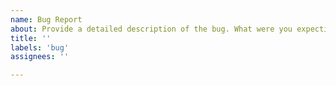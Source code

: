 ```yaml
---
name: Bug Report
about: Provide a detailed description of the bug. What were you expecting to happen? Add screenshots to help explain your problem.
title: ''
labels: 'bug'
assignees: ''

---
```

